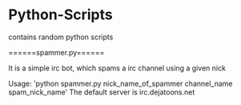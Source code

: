 Python-Scripts
==============

contains random python scripts

======spammer.py======

It is a simple irc bot, which spams a irc channel using a given nick

Usage: 'python spammer.py nick_name_of_spammer channel_name spam_nick_name'
The default server is irc.dejatoons.net
